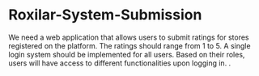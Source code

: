 # Roxilar-System-Submission
We need a web application that allows users to submit ratings for stores registered on the  platform. The ratings should range from 1 to 5.  A single login system should be implemented for all users. Based on their roles, users will  have access to different functionalities upon logging in.  . 
